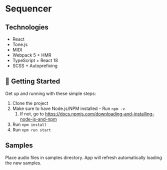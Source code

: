 # Sequencer

## Technologies
- React
- Tone.js
- MIDI
- Webpack 5 + HMR
- TypeScript + React 18
- SCSS + Autoprefixing 

## 🚀 Getting Started

Get up and running with these simple steps:

1. Clone the project
1. Make sure to have Node.js/NPM installed – Run `npm -v`
    1. If not, go to https://docs.npmjs.com/downloading-and-installing-node-js-and-npm
1. Run `npm install`
1. Run `npm run start`

## Samples

Place audio files in samples directory. App will refresh automatically loading the new samples.
